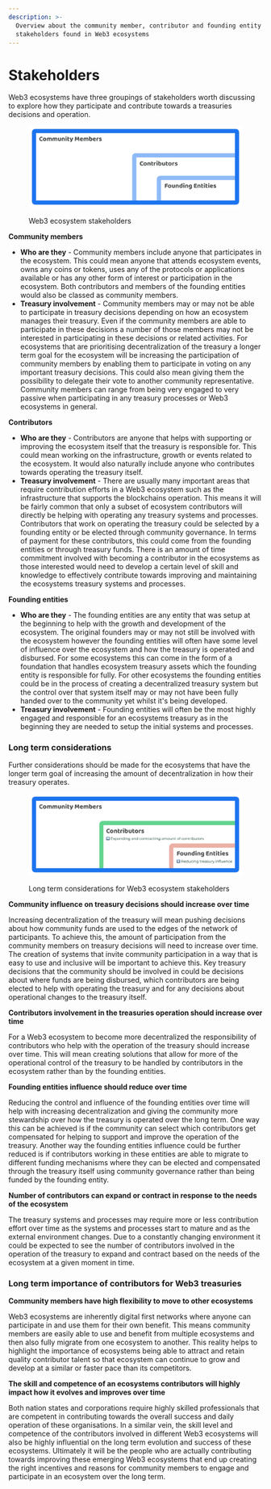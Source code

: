 ```yaml
---
description: >-
  Overview about the community member, contributor and founding entity
  stakeholders found in Web3 ecosystems
---
```


# Stakeholders

Web3 ecosystems have three groupings of stakeholders worth discussing to explore how they  participate and contribute towards a treasuries decisions and operation.

<figure><img src="../.gitbook/assets/treasury-stakeholders.jpg" alt=""><figcaption><p>Web3 ecosystem stakeholders</p></figcaption></figure>

**Community members**

* **Who are they** - Community members include anyone that participates in the ecosystem. This could mean anyone that attends ecosystem events, owns any coins or tokens, uses any of the protocols or applications available or has any other form of interest or participation in the ecosystem. Both contributors and members of the founding entities would also be classed as community members.
* **Treasury involvement** - Community members may or may not be able to participate in treasury decisions depending on how an ecosystem manages their treasury. Even if the community members are able to participate in these decisions a number of those members may not be interested in participating in these decisions or related activities. For ecosystems that are prioritising decentralization of the treasury a longer term goal for the ecosystem will be increasing the participation of community members by enabling them to participate in voting on any important treasury decisions. This could also mean giving them the possibility to delegate their vote to another community representative. Community members can range from being very engaged to very passive when participating in any treasury processes or Web3 ecosystems in general.



**Contributors**

* **Who are they** - Contributors are anyone that helps with supporting or improving the ecosystem itself that the treasury is responsible for. This could mean working on the infrastructure, growth or events related to the ecosystem. It would also naturally include anyone who contributes towards operating the treasury itself.
* **Treasury involvement** - There are usually many important areas that require contribution efforts in a Web3 ecosystem such as the infrastructure that supports the blockchains operation. This means it will be fairly common that only a subset of ecosystem contributors will directly be helping with operating any treasury systems and processes. Contributors that work on operating the treasury could be selected by a founding entity or be elected through community governance. In terms of payment for these contributors, this could come from the founding entities or through treasury funds. There is an amount of time commitment involved with becoming a contributor in the ecosystems as those interested would need to develop a certain level of skill and knowledge to effectively contribute towards improving and maintaining the ecosystems treasury systems and processes.



**Founding entities**

* **Who are they** - The founding entities are any entity that was setup at the beginning to help with the growth and development of the ecosystem. The original founders may or may not still be involved with the ecosystem however the founding entities will often have some level of influence over the ecosystem and how the treasury is operated and disbursed. For some ecosystems this can come in the form of a foundation that handles ecosystem treasury assets which the founding entity is responsible for fully. For other ecosystems the founding entities could be in the process of creating a decentralized treasury system but the control over that system itself may or may not have been fully handed over to the community yet whilst it's being developed.
* **Treasury involvement** - Founding entities will often be the most highly engaged and responsible for an ecosystems treasury as in the beginning they are needed to setup the initial systems and processes.



### Long term considerations

Further considerations should be made for the ecosystems that have the longer term goal of increasing the amount of decentralization in how their treasury operates.

<figure><img src="../.gitbook/assets/treasury-stakeholders-long-term.jpg" alt=""><figcaption><p>Long term considerations for Web3 ecosystem stakeholders</p></figcaption></figure>

**Community influence on treasury decisions should increase over time**

Increasing decentralization of the treasury will mean pushing decisions about how community funds are used to the edges of the network of participants. To achieve this, the amount of participation from the community members on treasury decisions will need to increase over time. The creation of systems that invite community participation in a way that is easy to use and inclusive will be important to achieve this. Key treasury decisions that the community should be involved in could be decisions about where funds are being disbursed, which contributors are being elected to help with operating the treasury and for any decisions about operational changes to the treasury itself.



**Contributors involvement in the treasuries operation should increase over time**

For a Web3 ecosystem to become more decentralized the responsibility of contributors who help with the operation of the treasury should increase over time. This will mean creating solutions that allow for more of the operational control of the treasury to be handled by contributors in the ecosystem rather than by the founding entities.



**Founding entities influence should reduce over time**

Reducing the control and influence of the founding entities over time will help with increasing decentralization and giving the community more stewardship over how the treasury is operated over the long term. One way this can be achieved is if the community can select which contributors get compensated for helping to support and improve the operation of the treasury. Another way the founding entities influence could be further reduced is if contributors working in these entities are able to migrate to different funding mechanisms where they can be elected and compensated through the treasury itself using community governance rather than being funded by the founding entity.



**Number of contributors can expand or contract in response to the needs of the ecosystem**

The treasury systems and processes may require more or less contribution effort over time as the systems and processes start to mature and as the external environment changes. Due to a constantly changing environment it could be expected to see the number of contributors involved in the operation of the treasury to expand and contract based on the needs of the ecosystem at a given moment in time.



### Long term importance of contributors for Web3 treasuries



**Community members have high flexibility to move to other ecosystems**

Web3 ecosystems are inherently digital first networks where anyone can participate in and use them for their own benefit. This means community members are easily able to use and benefit from multiple ecosystems and then also fully migrate from one ecosystem to another. This reality helps to highlight the importance of ecosystems being able to attract and retain quality contributor talent so that ecosystem can continue to grow and develop at a similar or faster pace than its competitors.



**The skill and competence of an ecosystems contributors will highly impact how it evolves and improves over time**

Both nation states and corporations require highly skilled professionals that are competent in contributing towards the overall success and daily operation of these organisations. In a similar vein, the skill level and competence of the contributors involved in different Web3 ecosystems will also be highly influential on the long term evolution and success of these ecosystems. Ultimately it will be the people who are actually contributing towards improving these emerging Web3 ecosystems that end up creating the right incentives and reasons for community members to engage and participate in an ecosystem over the long term.
